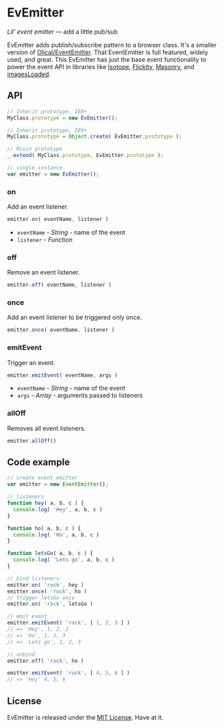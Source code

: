 # EvEmitter

_Lil' event emitter_ — add a little pub/sub

EvEmitter adds publish/subscribe pattern to a browser class. It's a smaller version of [Olical/EventEmitter](https://github.com/Olical/EventEmitter). That EventEmitter is full featured, widely used, and great. This EvEmitter has just the base event functionality to power the event API in libraries like [Isotope](https://isotope.metafizzy.co), [Flickity](https://flickity.metafizzy.co), [Masonry](https://masonry.desandro.com), and [imagesLoaded](https://imagesloaded.desandro.com).

## API

``` js
// Inherit prototype, IE8+
MyClass.prototype = new EvEmitter();

// Inherit prototype, IE9+
MyClass.prototype = Object.create( EvEmitter.prototype );

// Mixin prototype
_.extend( MyClass.prototype, EvEmitter.prototype );

// single instance
var emitter = new EvEmitter();
```

### on

Add an event listener.

``` js
emitter.on( eventName, listener )
```

+ `eventName` - _String_ - name of the event
+ `listener` - _Function_

### off

Remove an event listener.

``` js
emitter.off( eventName, listener )
```

### once

Add an event listener to be triggered only once.

``` js
emitter.once( eventName, listener )
```

### emitEvent

Trigger an event.

``` js
emitter.emitEvent( eventName, args )
```

+ `eventName` - _String_ - name of the event
+ `args` - _Array_ - arguments passed to listeners

### allOff

Removes all event listeners.

``` js
emitter.allOff()
```

## Code example

``` js
// create event emitter
var emitter = new EventEmitter();

// listeners
function hey( a, b, c ) {
  console.log( 'Hey', a, b, c )
}

function ho( a, b, c ) {
  console.log( 'Ho', a, b, c )
}

function letsGo( a, b, c ) {
  console.log( 'Lets go', a, b, c )
}

// bind listeners
emitter.on( 'rock', hey )
emitter.once( 'rock', ho )
// trigger letsGo once
emitter.on( 'rock', letsGo )

// emit event
emitter.emitEvent( 'rock', [ 1, 2, 3 ] )
// => 'Hey', 1, 2, 3
// => 'Ho', 1, 2, 3
// => 'Lets go', 1, 2, 3

// unbind
emitter.off( 'rock', ho )

emitter.emitEvent( 'rock', [ 4, 5, 6 ] )
// => 'Hey' 4, 5, 6
```

## License

EvEmitter is released under the [MIT License](https://desandro.mit-license.org/). Have at it.
